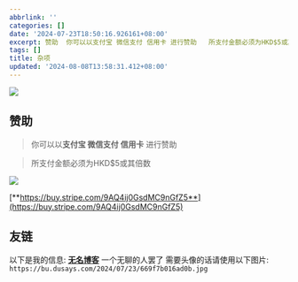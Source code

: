 ```yaml
---
abbrlink: ''
categories: []
date: '2024-07-23T18:50:16.926161+08:00'
excerpt: 赞助  你可以以支付宝 微信支付 信用卡 进行赞助   所支付金额必须为HKD$5或其倍数  https://buy.stripe.com/9AQ4ij0GsdMC9nGfZ5 ...
tags: []
title: 杂项
updated: '2024-08-08T13:58:31.412+08:00'
---
```

![](https://bu.dusays.com/2024/07/28/66a63a0b58801.jpg)

## 赞助

> 你可以以**支付宝 微信支付 信用卡** 进行赞助

> 所支付金额必须为HKD$5或其倍数

![](https://bu.dusays.com/2024/07/23/669f9a31c900a.jpg)

[**https://buy.stripe.com/9AQ4ij0GsdMC9nGfZ5**](https://buy.stripe.com/9AQ4ij0GsdMC9nGfZ5)

## 友链

<span id="table"></span>
<script> var jsonTableData=[{名称:"废柴笔记",简介:"无简介...",链接:"https://sao.ren"},{名称:"iCKG 渝见",简介:"我和重庆有个约会",链接:"https://www.ickg.net"},{名称:"绾秋小站",简介:"用文字记录生活",链接:"https://www.gx.gx.cn"},{名称:"茶哥",简介:"代码是工作，品茶是生活",链接:"https://cha.ge"},{名称:"Bzi",简介:"恰饭，睡觉，瞎折腾！",链接:"https://bzi.me"},{名称:"天野云塔",简介:"年年有风 风吹年年 慢慢即漫漫",链接:"https://www.3lu.cn"},{名称:"oneLN",简介:"时间就是力量，你的时间就是你的力量",链接:"https://oneln.org"},{名称:"xiaolong's blog",简介:"终究还是大梦一场",链接:"https://xiaolong22333.top"},{名称:"萬事屋",简介:"每天写下自己的喜好",链接:"https://rjjr.cn"}];function convertToHTML(t){let n="";for(let e of t)n+=`<p><a target="_blank" rel="noopener" href="${e.链接}"><strong>${e.名称}</strong></a> ${e.简介?e.简介:"无简介..."}</p>`;return n}jsonTableData.sort(()=>Math.random()-.5);var tableContainer=document.getElementById("table");tableContainer.innerHTML=convertToHTML(jsonTableData);</script>

以下是我的信息:
[**无名博客**](https://wuminboke.site) 一个无聊的人罢了
需要头像的话请使用以下图片:
`https://bu.dusays.com/2024/07/23/669f7b016ad0b.jpg`


